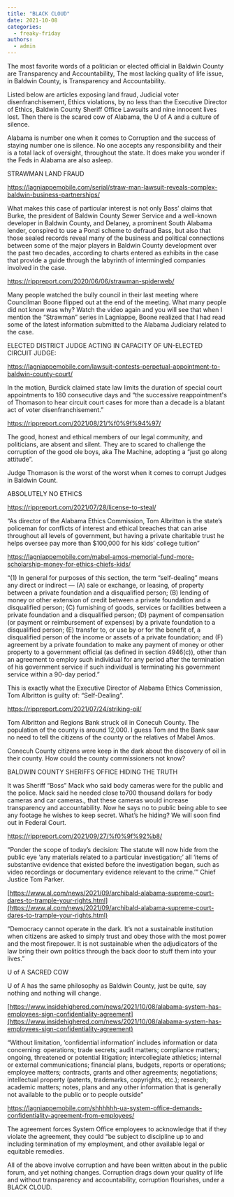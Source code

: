 ```yaml
---
title: "BLACK CLOUD"
date: 2021-10-08
categories: 
  - freaky-friday
authors: 
  - admin
---
```


The most favorite words of a politician or elected official in Baldwin County are Transparency and Accountability, The most lacking quality of life issue, in Baldwin County, is Transparency and Accountability.

Listed below are articles exposing land fraud, Judicial voter disenfranchisement, Ethics violations, by no less than the Executive Director of Ethics, Baldwin County Sheriff Office Lawsuits and nine innocent lives lost. Then there is the scared cow of Alabama, the U of A and a culture of silence.

Alabama is number one when it comes to Corruption and the success of staying number one is silence. No one accepts any responsibility and their is a total lack of oversight, throughout the state. It does make you wonder if the Feds in Alabama are also asleep.

STRAWMAN LAND FRAUD

https://lagniappemobile.com/serial/straw-man-lawsuit-reveals-complex-baldwin-business-partnerships/

What makes this case of particular interest is not only Bass’ claims that Burke, the president of Baldwin County Sewer Service and a well-known developer in Baldwin County, and Delaney, a prominent South Alabama lender, conspired to use a Ponzi scheme to defraud Bass, but also that those sealed records reveal many of the business and political connections between some of the major players in Baldwin County development over the past two decades, according to charts entered as exhibits in the case that provide a guide through the labyrinth of intermingled companies involved in the case.

https://rippreport.com/2020/06/06/strawman-spiderweb/

Many people watched the bully council in their last meeting where Councilman Boone flipped out at the end of the meeting. What many people did not know was why? Watch the video again and you will see that when I mention the “Strawman” series in Lagniappe, Boone realized that I had read some of the latest information submitted to the Alabama Judiciary related to the case.

ELECTED DISTRICT JUDGE ACTING IN CAPACITY OF UN-ELECTED CIRCUIT JUDGE:

https://lagniappemobile.com/lawsuit-contests-perpetual-appointment-to-baldwin-county-court/

In the motion, Burdick claimed state law limits the duration of special court appointments to 180 consecutive days and “the successive reappointment's of Thomason to hear circuit court cases for more than a decade is a blatant act of voter disenfranchisement.”

https://rippreport.com/2021/08/21/%f0%9f%94%97/

The good, honest and ethical members of our legal community, and politicians, are absent and silent. They are to scared to challenge the corruption of the good ole boys, aka The Machine, adopting a “just go along attitude”.

Judge Thomason is the worst of the worst when it comes to corrupt Judges in Baldwin Count.

ABSOLUTELY NO ETHICS

https://rippreport.com/2021/07/28/license-to-steal/

“As director of the Alabama Ethics Commission, Tom Albritton is the state’s policeman for conflicts of interest and ethical breaches that can arise throughout all levels of government, but having a private charitable trust he helps oversee pay more than $100,000 for his kids’ college tuition”

https://lagniappemobile.com/mabel-amos-memorial-fund-more-scholarship-money-for-ethics-chiefs-kids/

“(1) In general for purposes of this section, the term “self-dealing” means any direct or indirect — (A) sale or exchange, or leasing, of property between a private foundation and a disqualified person; (B) lending of money or other extension of credit between a private foundation and a disqualified person; (C) furnishing of goods, services or facilities between a private foundation and a disqualified person; (D) payment of compensation (or payment or reimbursement of expenses) by a private foundation to a disqualified person; (E) transfer to, or use by or for the benefit of, a disqualified person of the income or assets of a private foundation; and (F) agreement by a private foundation to make any payment of money or other property to a government official (as defined in section 4946(c)), other than an agreement to employ such individual for any period after the termination of his government service if such individual is terminating his government service within a 90-day period.”

This is exactly what the Executive Director of Alabama Ethics Commission, Tom Albritton is guilty of: “Self-Dealing”.

https://rippreport.com/2021/07/24/striking-oil/

Tom Albritton and Regions Bank struck oil in Conecuh County. The population of the county is around 12,000. I guess Tom and the Bank saw no need to tell the citizens of the county or the relatives of Mabel Amos.

Conecuh County citizens were keep in the dark about the discovery of oil in their county. How could the county commissioners not know?

BALDWIN COUNTY SHERIFFS OFFICE HIDING THE TRUTH

It was Sheriff “Boss” Mack who said body cameras were for the public and the police. Mack said he needed close to700 thousand dollars for body cameras and car cameras., that these cameras would increase transparency and accountability. Now he says no to public being able to see any footage he wishes to keep secret. What’s he hiding? We will soon find out in Federal Court.

https://rippreport.com/2021/09/27/%f0%9f%92%b8/

“Ponder the scope of today’s decision: The statute will now hide from the public eye ‘any materials related to a particular investigation;’ all ‘items of substantive evidence that existed before the investigation began, such as video recordings or documentary evidence relevant to the crime.’” Chief Justice Tom Parker.

[https://www.al.com/news/2021/09/archibald-alabama-supreme-court-dares-to-trample-your-rights.html](https://www.al.com/news/2021/09/archibald-alabama-supreme-court-dares-to-trample-your-rights.html)

“Democracy cannot operate in the dark. It’s not a sustainable institution when citizens are asked to simply trust and obey those with the most power and the most firepower. It is not sustainable when the adjudicators of the law bring their own politics through the back door to stuff them into your lives.”

U of A SACRED COW

U of A has the same philosophy as Baldwin County, just be quite, say nothing and nothing will change.

[https://www.insidehighered.com/news/2021/10/08/alabama-system-has-employees-sign-confidentiality-agreement](https://www.insidehighered.com/news/2021/10/08/alabama-system-has-employees-sign-confidentiality-agreement)

“Without limitation, ‘confidential information’ includes information or data concerning: operations; trade secrets; audit matters; compliance matters; ongoing, threatened or potential litigation; intercollegiate athletics; internal or external communications; financial plans, budgets, reports or operations; employee matters; contracts, grants and other agreements; negotiations; intellectual property (patents, trademarks, copyrights, etc.); research; academic matters; notes, plans and any other information that is generally not available to the public or to people outside”

https://lagniappemobile.com/shhhhhh-ua-system-office-demands-confidentiality-agreement-from-employees/

The agreement forces System Office employees to acknowledge that if they violate the agreement, they could “be subject to discipline up to and including termination of my employment, and other available legal or equitable remedies.

All of the above involve corruption and have been written about in the public forum, and yet nothing changes. Corruption drags down your quality of life and without transparency and accountability, corruption flourishes, under a BLACK CLOUD.
